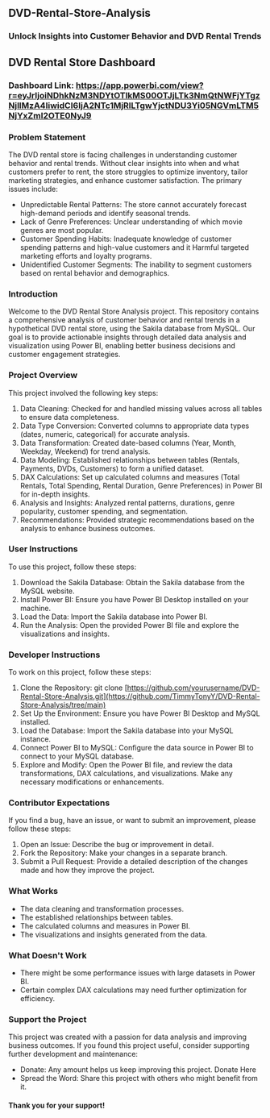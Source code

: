 ## DVD-Rental-Store-Analysis

### Unlock Insights into Customer Behavior and DVD Rental Trends

## DVD Rental Store Dashboard

### Dashboard Link: https://app.powerbi.com/view?r=eyJrIjoiNDhkNzM3NDYtOTlkMS00OTJjLTk3NmQtNWFjYTgzNjllMzA4IiwidCI6IjA2NTc1MjRlLTgwYjctNDU3Yi05NGVmLTM5NjYxZmI2OTE0NyJ9

### Problem Statement

The DVD rental store is facing challenges in understanding customer behavior and rental trends. Without clear insights into when and what customers prefer to rent, the store struggles to optimize inventory, tailor marketing strategies, and enhance customer satisfaction. The primary issues include:
*	Unpredictable Rental Patterns: The store cannot accurately forecast high-demand periods and identify seasonal trends.
*	Lack of Genre Preferences: Unclear understanding of which movie genres are most popular.
*	Customer Spending Habits: Inadequate knowledge of customer spending patterns and high-value customers and it Harmful targeted marketing efforts and loyalty programs.
*	Unidentified Customer Segments: The inability to segment customers based on rental behavior and demographics.

### Introduction

Welcome to the DVD Rental Store Analysis project. This repository contains a comprehensive analysis of customer behavior and rental trends in a hypothetical DVD rental store, using the Sakila database from MySQL. Our goal is to provide actionable insights through detailed data analysis and visualization using Power BI, enabling better business decisions and customer engagement strategies.

### Project Overview

This project involved the following key steps:
1.	Data Cleaning: Checked for and handled missing values across all tables to ensure data completeness.
2.	Data Type Conversion: Converted columns to appropriate data types (dates, numeric, categorical) for accurate analysis.
3.	Data Transformation: Created date-based columns (Year, Month, Weekday, Weekend) for trend analysis.
4.	Data Modeling: Established relationships between tables (Rentals, Payments, DVDs, Customers) to form a unified dataset.
5.	DAX Calculations: Set up calculated columns and measures (Total Rentals, Total Spending, Rental Duration, Genre Preferences) in Power BI for in-depth insights.
6.	Analysis and Insights: Analyzed rental patterns, durations, genre popularity, customer spending, and segmentation.
7.	Recommendations: Provided strategic recommendations based on the analysis to enhance business outcomes.

### User Instructions

To use this project, follow these steps:
1.	Download the Sakila Database: Obtain the Sakila database from the MySQL website.
2.	Install Power BI: Ensure you have Power BI Desktop installed on your machine.
3.	Load the Data: Import the Sakila database into Power BI.
4.	Run the Analysis: Open the provided Power BI file and explore the visualizations and insights.

### Developer Instructions

To work on this project, follow these steps:
1.	Clone the Repository: git clone [https://github.com/yourusername/DVD-Rental-Store-Analysis.git](https://github.com/TimmyTonyY/DVD-Rental-Store-Analysis/tree/main)
2.	Set Up the Environment: Ensure you have Power BI Desktop and MySQL installed.
3.	Load the Database: Import the Sakila database into your MySQL instance.
4.	Connect Power BI to MySQL: Configure the data source in Power BI to connect to your MySQL database.
5.	Explore and Modify: Open the Power BI file, and review the data transformations, DAX calculations, and visualizations. Make any necessary modifications or enhancements.

### Contributor Expectations

If you find a bug, have an issue, or want to submit an improvement, please follow these steps:
1.	Open an Issue: Describe the bug or improvement in detail.
2.	Fork the Repository: Make your changes in a separate branch.
3.	Submit a Pull Request: Provide a detailed description of the changes made and how they improve the project.

### What Works

*	The data cleaning and transformation processes.
*	The established relationships between tables.
*	The calculated columns and measures in Power BI.
*	The visualizations and insights generated from the data.

### What Doesn't Work

*	There might be some performance issues with large datasets in Power BI.
*	Certain complex DAX calculations may need further optimization for efficiency.

### Support the Project

This project was created with a passion for data analysis and improving business outcomes. If you found this project useful, consider supporting further development and maintenance:
*	Donate: Any amount helps us keep improving this project. Donate Here
*	Spread the Word: Share this project with others who might benefit from it.

#### Thank you for your support!


